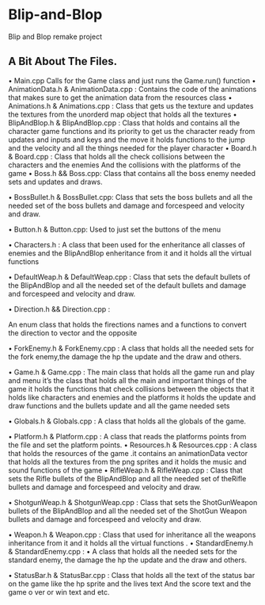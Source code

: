 # Blip-and-Blop
Blip and Blop remake project
## A Bit About The Files.
•	Main.cpp
Calls for the Game class and just runs the Game.run() function
•	AnimationData.h & AnimationData.cpp :
Contains the code of the animations that makes sure to get the animation data from the resources class
•	Animations.h & Animations.cpp :
Class that gets us the texture and updates the textures from the unorderd map object that holds all the textures
•	BlipAndBlop.h & BlipAndBlop.cpp :
Class that holds and contains all the character game functions and its priority to get us the character ready from updates and inputs and keys and the move it holds functions to the jump and the velocity and all the things needed for the player character
•	Board.h & Board.cpp :
Class that holds all the check collisions between the characters and the enemies
And the collisions with the platforms of the game
•	Boss.h && Boss.cpp:
Class that contains all the boss enemy needed sets and updates and draws.

•	BossBullet.h & BossBullet.cpp: 
Class that sets the boss bullets and all the needed set of the boss bullets and damage and forcespeed and velocity and draw.

•	Button.h & Button.cpp:
Used to just set the buttons of the menu

•	Characters.h :
A class that been used for the enheritance all classes of enemies and the BlipAndBlop enheritance from it and it holds all the virtual functions

•	DefaultWeap.h & DefaultWeap.cpp :
Class that sets the default bullets of the BlipAndBlop and all the needed set of the default bullets and damage and forcespeed and velocity and draw.

•	Direction.h && Direction.cpp :

An enum class that holds the firections names and a functions to convert the direction to vector and the opposite


•	ForkEnemy.h & ForkEnemy.cpp :
A class that holds all the needed sets for the fork enemy,the damage the hp the update and the draw and others.

•	Game.h & Game.cpp :
The main class that holds all the game run and play and menu it’s the class that holds all the main and important things of the game it holds the functions that check collisions between the objects that it holds like characters and enemies and the platforms it holds the update and draw functions and the bullets update and all the game needed sets

•	Globals.h & Globals.cpp :
A class that holds all the globals of the game.

•	Platform.h & Platform.cpp :
A class that reads the platforms points from the file and set the platform points.
•	Resources.h & Resources.cpp :
A class that holds the resources of the game .it contains an animationData vector that holds all the textures from the png sprites and it holds the music and sound functions of the game
•	RifleWeap.h & RifleWeap.cpp :
Class that sets the Rifle bullets of the BlipAndBlop and all the needed set of theRifle bullets and damage and forcespeed and velocity and draw.

•	ShotgunWeap.h & ShotgunWeap.cpp :
Class that sets the ShotGunWeapon bullets of the BlipAndBlop and all the needed set of the ShotGun Weapon bullets and damage and forcespeed and velocity and draw.

•	Weapon.h & Weapon.cpp :
Class that used for inheritance all the weapons inheritance  from it and it holds all the virtual functions .
•	StandardEnemy.h & StandardEnemy.cpp :
•	A class that holds all the needed sets for the standard enemy, the  damage the hp the update and the draw and others.

•	StatusBar.h & StatusBar.cpp :
Class that holds all the text of the status bar on the game like the hp sprite and the lives text
And the score text and the game o ver or win text and etc.


